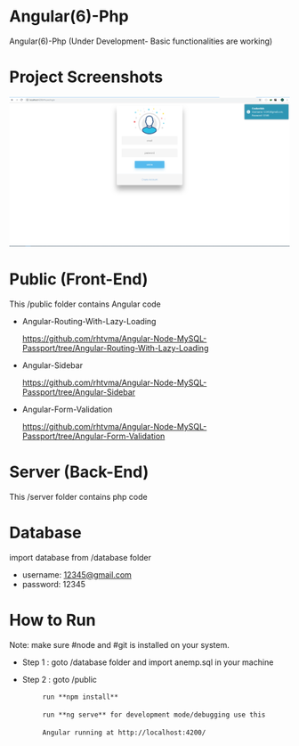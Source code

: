 # Angular(6)-Php
Angular(6)-Php (Under Development- Basic functionalities are working)

# Project Screenshots

![alt text](https://github.com/rhtvma/Angular-Node-Express-MySQL-Passport/blob/master/database/Screenshots/loginPage.png)


# Public (Front-End)

This /public folder contains Angular code 

* Angular-Routing-With-Lazy-Loading 

  https://github.com/rhtvma/Angular-Node-MySQL-Passport/tree/Angular-Routing-With-Lazy-Loading


* Angular-Sidebar 

  https://github.com/rhtvma/Angular-Node-MySQL-Passport/tree/Angular-Sidebar

* Angular-Form-Validation 

  https://github.com/rhtvma/Angular-Node-MySQL-Passport/tree/Angular-Form-Validation


# Server (Back-End)

This /server folder contains php code 


# Database

import database from /database folder

 * username: 12345@gmail.com
 * password: 12345
 
 
 
 
 # How to Run
 
   Note: make sure #node and #git is installed on your system.
     
   * Step 1 : goto /database folder and import anemp.sql in your machine
   

   * Step 2 : goto /public 
   
              run **npm install**
              
              run **ng serve** for development mode/debugging use this
              
              Angular running at http://localhost:4200/
              
              

 
 
 
 
 
 
 
 
 
 
 
 
 
